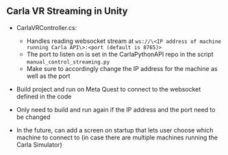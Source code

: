 ## Carla VR Streaming in Unity

- CarlaVRController.cs:
  - Handles reading websocket stream at ```ws://\<IP address of machine running Carla API\>:<port (default is 8765)>```
  - The port to listen on is set in the CarlaPythonAPI repo in the script  ```manual_control_streaming.py```
  - Make sure to accordingly change the IP address for the machine as well as the port
 
- Build project and run on Meta Quest to connect to the websocket defined in the code
- Only need to build and run again if the IP address and the port need to be changed

- In the future, can add a screen on startup that lets user choose which machine to connect to (in case there are multiple machines running the Carla Simulator)
